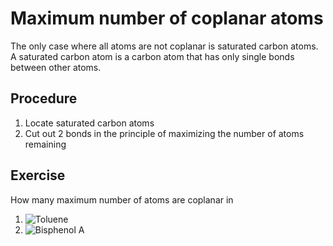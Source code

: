 # Maximum number of coplanar atoms

The only case where all atoms are not coplanar is saturated carbon atoms.
A saturated carbon atom is a carbon atom that has only single bonds between other atoms.

## Procedure
1. Locate saturated carbon atoms
2. Cut out 2 bonds in the principle of maximizing the number of atoms remaining

## Exercise
How many maximum number of atoms are coplanar in
1. ![Toluene](https://web.archive.org/web/20200923024404if_/https://upload.wikimedia.org/wikipedia/commons/thumb/2/2e/Toluol.svg/40px-Toluol.svg.png)
2. ![Bisphenol A](https://web.archive.org/web/20201104162300if_/https://upload.wikimedia.org/wikipedia/commons/thumb/6/61/Bisphenol-A-Skeletal.svg/240px-Bisphenol-A-Skeletal.svg.png)

